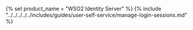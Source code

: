 {% set product_name = "WSO2 Identity Server" %}
{% include "../../../../../includes/guides/user-self-service/manage-login-sessions.md" %}